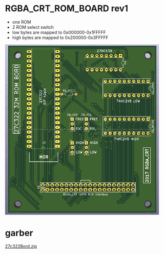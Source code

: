 # RGBA_CRT_ROM_BOARD rev1
+ one ROM
+ 2 ROM select switch
+ low bytes are mapped to 0x000000-0x1FFFFF
+ high bytes are mapped to 0x200000-0x3FFFFF

![img](27c322.png)

# garber
[27c322Bord.zip](27c322Bord.zip)
